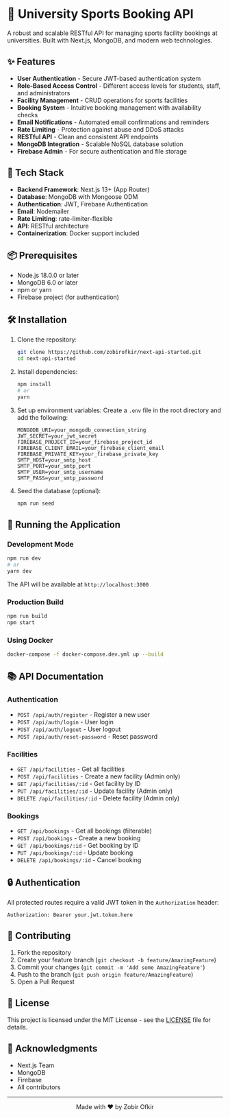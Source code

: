 # 🏫 University Sports Booking API

A robust and scalable RESTful API for managing sports facility bookings at universities. Built with Next.js, MongoDB, and modern web technologies.

## ✨ Features

- **User Authentication** - Secure JWT-based authentication system
- **Role-Based Access Control** - Different access levels for students, staff, and administrators
- **Facility Management** - CRUD operations for sports facilities
- **Booking System** - Intuitive booking management with availability checks
- **Email Notifications** - Automated email confirmations and reminders
- **Rate Limiting** - Protection against abuse and DDoS attacks
- **RESTful API** - Clean and consistent API endpoints
- **MongoDB Integration** - Scalable NoSQL database solution
- **Firebase Admin** - For secure authentication and file storage

## 🚀 Tech Stack

- **Backend Framework**: Next.js 13+ (App Router)
- **Database**: MongoDB with Mongoose ODM
- **Authentication**: JWT, Firebase Authentication
- **Email**: Nodemailer
- **Rate Limiting**: rate-limiter-flexible
- **API**: RESTful architecture
- **Containerization**: Docker support included

## 📦 Prerequisites

- Node.js 18.0.0 or later
- MongoDB 6.0 or later
- npm or yarn
- Firebase project (for authentication)

## 🛠️ Installation

1. Clone the repository:
   ```bash
   git clone https://github.com/zobirofkir/next-api-started.git
   cd next-api-started
   ```

2. Install dependencies:
   ```bash
   npm install
   # or
   yarn
   ```

3. Set up environment variables:
   Create a `.env` file in the root directory and add the following:
   ```env
   MONGODB_URI=your_mongodb_connection_string
   JWT_SECRET=your_jwt_secret
   FIREBASE_PROJECT_ID=your_firebase_project_id
   FIREBASE_CLIENT_EMAIL=your_firebase_client_email
   FIREBASE_PRIVATE_KEY=your_firebase_private_key
   SMTP_HOST=your_smtp_host
   SMTP_PORT=your_smtp_port
   SMTP_USER=your_smtp_username
   SMTP_PASS=your_smtp_password
   ```

4. Seed the database (optional):
   ```bash
   npm run seed
   ```

## 🚦 Running the Application

### Development Mode
```bash
npm run dev
# or
yarn dev
```

The API will be available at `http://localhost:3000`

### Production Build
```bash
npm run build
npm start
```

### Using Docker
```bash
docker-compose -f docker-compose.dev.yml up --build
```

## 📚 API Documentation

### Authentication
- `POST /api/auth/register` - Register a new user
- `POST /api/auth/login` - User login
- `POST /api/auth/logout` - User logout
- `POST /api/auth/reset-password` - Reset password

### Facilities
- `GET /api/facilities` - Get all facilities
- `POST /api/facilities` - Create a new facility (Admin only)
- `GET /api/facilities/:id` - Get facility by ID
- `PUT /api/facilities/:id` - Update facility (Admin only)
- `DELETE /api/facilities/:id` - Delete facility (Admin only)

### Bookings
- `GET /api/bookings` - Get all bookings (filterable)
- `POST /api/bookings` - Create a new booking
- `GET /api/bookings/:id` - Get booking by ID
- `PUT /api/bookings/:id` - Update booking
- `DELETE /api/bookings/:id` - Cancel booking

## 🔒 Authentication

All protected routes require a valid JWT token in the `Authorization` header:
```
Authorization: Bearer your.jwt.token.here
```

## 🤝 Contributing

1. Fork the repository
2. Create your feature branch (`git checkout -b feature/AmazingFeature`)
3. Commit your changes (`git commit -m 'Add some AmazingFeature'`)
4. Push to the branch (`git push origin feature/AmazingFeature`)
5. Open a Pull Request

## 📄 License

This project is licensed under the MIT License - see the [LICENSE](LICENSE) file for details.

## 👏 Acknowledgments

- Next.js Team
- MongoDB
- Firebase
- All contributors

---

<div align="center">
  Made with ❤️ by Zobir Ofkir
</div>
